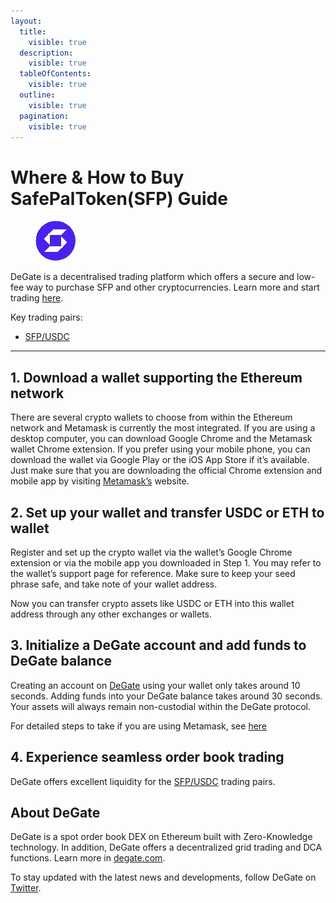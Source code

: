 ```yaml
---
layout:
  title:
    visible: true
  description:
    visible: true
  tableOfContents:
    visible: true
  outline:
    visible: true
  pagination:
    visible: true
---
```


# Where & How to Buy SafePalToken(SFP) Guide

<figure><img src="../.gitbook/assets/sfp_0x12e2b8033420270db2f3b328e32370cb5b2ca1341718262296793.jpg" alt="SFP" width="64" style="border-radius: 50%;"><figcaption></figcaption></figure>

DeGate is a decentralised trading platform which offers a secure and low-fee way to purchase SFP and other cryptocurrencies. Learn more and start trading [here](https://app.degate.com/trade/USDC/0x12e2b8033420270db2f3b328e32370cb5b2ca134?utm_source=howtobuy).&#x20;

Key trading pairs:

* [SFP/USDC](https://app.degate.com/trade/USDC/0x12e2b8033420270db2f3b328e32370cb5b2ca134?utm_source=howtobuy)

***

## 1. Download a wallet supporting the Ethereum network

There are several crypto wallets to choose from within the Ethereum network and Metamask is currently the most integrated. If you are using a desktop computer, you can download Google Chrome and the Metamask wallet Chrome extension. If you prefer using your mobile phone, you can download the wallet via Google Play or the iOS App Store if it’s available. Just make sure that you are downloading the official Chrome extension and mobile app by visiting [Metamask’s](https://metamask.io/) website.

## 2. Set up your wallet and transfer USDC or ETH to wallet

Register and set up the crypto wallet via the wallet’s Google Chrome extension or via the mobile app you downloaded in Step 1. You may refer to the wallet’s support page for reference. Make sure to keep your seed phrase safe, and take note of your wallet address.&#x20;

Now you can transfer crypto assets like USDC or ETH into this wallet address through any other exchanges or wallets.

## 3. Initialize a DeGate account and add funds to DeGate balance

Creating an account on [DeGate](https://app.degate.com/?utm_source=SFP_howtobuy) using your wallet only takes around 10 seconds. Adding funds into your DeGate balance takes around 30 seconds. Your assets will always remain non-custodial within the DeGate protocol.

For detailed steps to take if you are using Metamask, see [here](https://docs.degate.com/v/product_en/main-features/wallet-connectivity/metamask)

## 4. Experience seamless order book trading

DeGate offers excellent liquidity for the [SFP/USDC](https://app.degate.com/trade/USDC/0x12e2b8033420270db2f3b328e32370cb5b2ca134?utm_source=howtobuy) trading pairs.&#x20;

## About DeGate

DeGate is a spot order book DEX on Ethereum built with Zero-Knowledge technology. In addition, DeGate offers a decentralized grid trading and DCA functions. Learn more in [degate.com](https://degate.com/?utm_source=SFP_howtobuy).

To stay updated with the latest news and developments, follow DeGate on [Twitter](https://twitter.com/degatedex).
